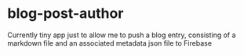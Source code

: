 # blog-post-author
Currently tiny app just to allow me to push a blog entry, consisting of a markdown file and an associated metadata json file to Firebase